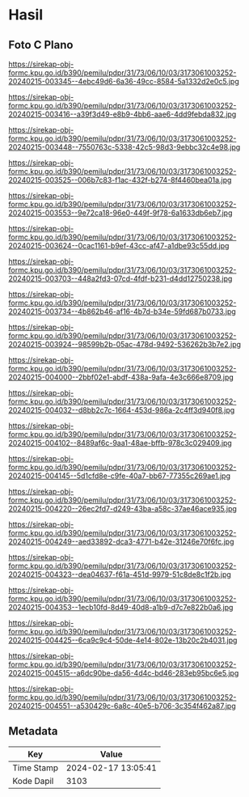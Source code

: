 # Hasil

## Foto C Plano

https://sirekap-obj-formc.kpu.go.id/b390/pemilu/pdpr/31/73/06/10/03/3173061003252-20240215-003345--4ebc49d6-6a36-49cc-8584-5a1332d2e0c5.jpg

https://sirekap-obj-formc.kpu.go.id/b390/pemilu/pdpr/31/73/06/10/03/3173061003252-20240215-003416--a39f3d49-e8b9-4bb6-aae6-4dd9febda832.jpg

https://sirekap-obj-formc.kpu.go.id/b390/pemilu/pdpr/31/73/06/10/03/3173061003252-20240215-003448--7550763c-5338-42c5-98d3-9ebbc32c4e98.jpg

https://sirekap-obj-formc.kpu.go.id/b390/pemilu/pdpr/31/73/06/10/03/3173061003252-20240215-003525--006b7c83-f1ac-432f-b274-8f4460bea01a.jpg

https://sirekap-obj-formc.kpu.go.id/b390/pemilu/pdpr/31/73/06/10/03/3173061003252-20240215-003553--9e72ca18-96e0-449f-9f78-6a1633db6eb7.jpg

https://sirekap-obj-formc.kpu.go.id/b390/pemilu/pdpr/31/73/06/10/03/3173061003252-20240215-003624--0cac1161-b9ef-43cc-af47-a1dbe93c55dd.jpg

https://sirekap-obj-formc.kpu.go.id/b390/pemilu/pdpr/31/73/06/10/03/3173061003252-20240215-003703--448a2fd3-07cd-4fdf-b231-d4dd12750238.jpg

https://sirekap-obj-formc.kpu.go.id/b390/pemilu/pdpr/31/73/06/10/03/3173061003252-20240215-003734--4b862b46-af16-4b7d-b34e-59fd687b0733.jpg

https://sirekap-obj-formc.kpu.go.id/b390/pemilu/pdpr/31/73/06/10/03/3173061003252-20240215-003924--98599b2b-05ac-478d-9492-536262b3b7e2.jpg

https://sirekap-obj-formc.kpu.go.id/b390/pemilu/pdpr/31/73/06/10/03/3173061003252-20240215-004000--2bbf02e1-abdf-438a-9afa-4e3c666e8709.jpg

https://sirekap-obj-formc.kpu.go.id/b390/pemilu/pdpr/31/73/06/10/03/3173061003252-20240215-004032--d8bb2c7c-1664-453d-986a-2c4ff3d940f8.jpg

https://sirekap-obj-formc.kpu.go.id/b390/pemilu/pdpr/31/73/06/10/03/3173061003252-20240215-004102--8489af6c-9aa1-48ae-bffb-978c3c029409.jpg

https://sirekap-obj-formc.kpu.go.id/b390/pemilu/pdpr/31/73/06/10/03/3173061003252-20240215-004145--5d1cfd8e-c9fe-40a7-bb67-77355c269ae1.jpg

https://sirekap-obj-formc.kpu.go.id/b390/pemilu/pdpr/31/73/06/10/03/3173061003252-20240215-004220--26ec2fd7-d249-43ba-a58c-37ae46ace935.jpg

https://sirekap-obj-formc.kpu.go.id/b390/pemilu/pdpr/31/73/06/10/03/3173061003252-20240215-004249--aed33892-dca3-4771-b42e-31246e70f6fc.jpg

https://sirekap-obj-formc.kpu.go.id/b390/pemilu/pdpr/31/73/06/10/03/3173061003252-20240215-004323--dea04637-f61a-451d-9979-51c8de8c1f2b.jpg

https://sirekap-obj-formc.kpu.go.id/b390/pemilu/pdpr/31/73/06/10/03/3173061003252-20240215-004353--1ecb10fd-8d49-40d8-a1b9-d7c7e822b0a6.jpg

https://sirekap-obj-formc.kpu.go.id/b390/pemilu/pdpr/31/73/06/10/03/3173061003252-20240215-004425--6ca9c9c4-50de-4e14-802e-13b20c2b4031.jpg

https://sirekap-obj-formc.kpu.go.id/b390/pemilu/pdpr/31/73/06/10/03/3173061003252-20240215-004515--a6dc90be-da56-4d4c-bd46-283eb95bc6e5.jpg

https://sirekap-obj-formc.kpu.go.id/b390/pemilu/pdpr/31/73/06/10/03/3173061003252-20240215-004551--a530429c-6a8c-40e5-b706-3c354f462a87.jpg


## Metadata

| Key        | Value               |
| ---------- | ------------------- |
| Time Stamp | 2024-02-17 13:05:41 |
| Kode Dapil | 3103                |



